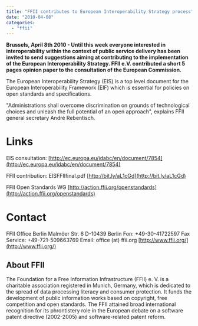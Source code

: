 ```yaml
---
title: "FFII contributes to European Interoperability Strategy process"
date: "2010-04-08"
categories: 
  - "ffii"
---
```


**Brussels, April 8th 2010 - Until this week everyone interested in interoperability within the context of public service delivery has been invited to send suggestions aiming at contributing to the implementation of the European Interoperability Strategy. FFII e.V. contributed a short 5 pages opinion paper to the consultation of the European Commission.**

The European Interoperability Strategy (EIS) is a top level document for the European Interoperability Framework (EIF) which is essential for policies on open standards and specifications.

"Administrations shall overcome discrimination on grounds of technological choices and unleash the full potential of an open approach", explains FFII general secretary André Rebentisch.

# Links

EIS consultation: [http://ec.europa.eu/idabc/en/document/7854](http://ec.europa.eu/idabc/en/document/7854)

FFII contribution: EISFFIIfinal.pdf [http://bit.ly/aL1cGd](http://bit.ly/aL1cGd)

FFII Open Standards WG [http://action.ffii.org/openstandards](http://action.ffii.org/openstandards)

# Contact

FFII Office Berlin Malmöer Str. 6 D-10439 Berlin Fon: +49-30-41722597 Fax Service: +49-721-509663769 Email: office (at) ffii.org [http://www.ffii.org/](http://www.ffii.org/)

## About FFII

The Foundation for a Free Information Infrastructure (FFII) e. V. is a charitable association registered in Munich, Germany, which is dedicated to the spread of data processing literacy and consumer protection. It funds the development of public information works based on copyright, free competition and open standards. The FFII attained broad international recognition for its phrontistery role in the European debate on a software patent directive (2002-2005) and software-related patent reform.
